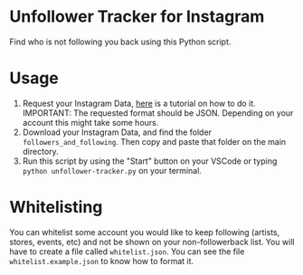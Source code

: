 # Unfollower Tracker for Instagram
Find who is not following you back using this Python script.

# Usage
1. Request your Instagram Data, [here](https://help.instagram.com/181231772500920) is a tutorial on how to do it. IMPORTANT: The requested format should be JSON. Depending on your account this might take some hours.
2. Download your Instagram Data, and find the folder `followers_and_following`. Then copy and paste that folder on the main directory.
3. Run this script by using the "Start" button on your VSCode or typing `python unfollower-tracker.py` on your terminal.

# Whitelisting
You can whitelist some account you would like to keep following (artists, stores, events, etc) and not be shown on your non-followerback list. You will have to create a file called `whitelist.json`. You can see the file `whitelist.example.json` to know how to format it.
